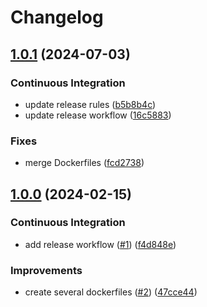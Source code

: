 # Changelog

## [1.0.1](https://github.com/antmelekhin/docker-ansible/compare/v1.0.0...v1.0.1) (2024-07-03)


### Continuous Integration

* update release rules ([b5b8b4c](https://github.com/antmelekhin/docker-ansible/commit/b5b8b4c950fb3d8030983a2b85549ce788810ec8))
* update release workflow ([16c5883](https://github.com/antmelekhin/docker-ansible/commit/16c5883519fb973b3843ae973d5fe37fff11ed66))


### Fixes

* merge Dockerfiles ([fcd2738](https://github.com/antmelekhin/docker-ansible/commit/fcd27385e8befd937853377f845fb292f7082f21))

## [1.0.0](https://github.com/antmelekhin/docker-ansible/compare/...v1.0.0) (2024-02-15)


### Continuous Integration

* add release workflow ([#1](https://github.com/antmelekhin/docker-ansible/issues/1)) ([f4d848e](https://github.com/antmelekhin/docker-ansible/commit/f4d848e6379e22ddce3c9646c67f0059cc87afdc))


### Improvements

* create several dockerfiles ([#2](https://github.com/antmelekhin/docker-ansible/issues/2)) ([47cce44](https://github.com/antmelekhin/docker-ansible/commit/47cce44e114a13b686c5afab97af5fdd9e5012d5))
